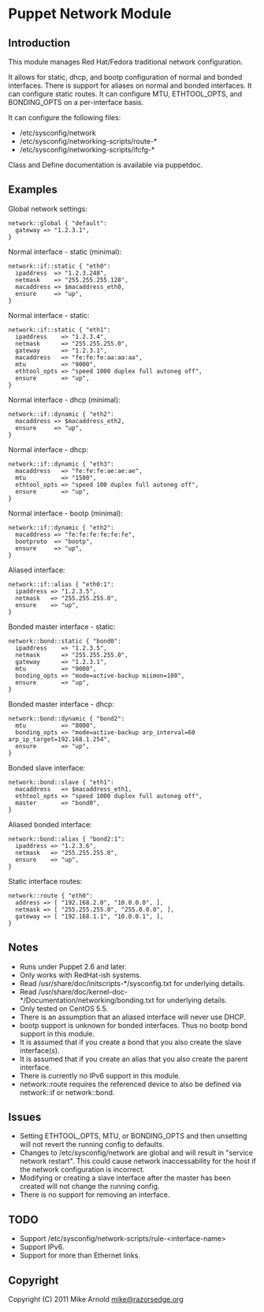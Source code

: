 Puppet Network Module
=====================

Introduction
------------

This module manages Red Hat/Fedora traditional network configuration.

It allows for static, dhcp, and bootp configuration of normal and bonded interfaces.  There is support for aliases on normal and bonded interfaces.  It can configure static routes.  It can configure MTU, ETHTOOL_OPTS, and BONDING_OPTS on a per-interface basis.

It can configure the following files:

* /etc/sysconfig/network
* /etc/sysconfig/networking-scripts/route-*
* /etc/sysconfig/networking-scripts/ifcfg-*

Class and Define documentation is available via puppetdoc.

Examples
--------

Global network settings:

    network::global { "default":
      gateway => "1.2.3.1",
    }

Normal interface - static (minimal):

    network::if::static { "eth0":
      ipaddress  => "1.2.3.248",
      netmask    => "255.255.255.128",
      macaddress => $macaddress_eth0,
      ensure     => "up",
    }

Normal interface - static:

    network::if::static { "eth1":
      ipaddress    => "1.2.3.4",
      netmask      => "255.255.255.0",
      gateway      => "1.2.3.1",
      macaddress   => "fe:fe:fe:aa:aa:aa",
      mtu          => "9000",
      ethtool_opts => "speed 1000 duplex full autoneg off",
      ensure       => "up",
    }

Normal interface - dhcp (minimal):

    network::if::dynamic { "eth2":
      macaddress => $macaddress_eth2,
      ensure     => "up",
    }

Normal interface - dhcp:

    network::if::dynamic { "eth3":
      macaddress   => "fe:fe:fe:ae:ae:ae",
      mtu          => "1500",
      ethtool_opts => "speed 100 duplex full autoneg off",
      ensure       => "up",
    }

Normal interface - bootp (minimal):

    network::if::dynamic { "eth2":
      macaddress => "fe:fe:fe:fe:fe:fe",
      bootproto  => "bootp",
      ensure     => "up",
    }

Aliased interface:

    network::if::alias { "eth0:1":
      ipaddress => "1.2.3.5",
      netmask   => "255.255.255.0",
      ensure    => "up",
    }

Bonded master interface - static:

    network::bond::static { "bond0":
      ipaddress    => "1.2.3.5",
      netmask      => "255.255.255.0",
      gateway      => "1.2.3.1",
      mtu          => "9000",
      bonding_opts => "mode=active-backup miimon=100",
      ensure       => "up",
    }

Bonded master interface - dhcp:

    network::bond::dynamic { "bond2":
      mtu          => "8000",
      bonding_opts => "mode=active-backup arp_interval=60 arp_ip_target=192.168.1.254",
      ensure       => "up",
    }

Bonded slave interface:

    network::bond::slave { "eth1":
      macaddress   => $macaddress_eth1,
      ethtool_opts => "speed 1000 duplex full autoneg off",
      master       => "bond0",
    }

Aliased bonded interface:

    network::bond::alias { "bond2:1":
      ipaddress => "1.2.3.6",
      netmask   => "255.255.255.0",
      ensure    => "up",
    }

Static interface routes:

    network::route { "eth0":
      address => [ "192.168.2.0", "10.0.0.0", ],
      netmask => [ "255.255.255.0", "255.0.0.0", ],
      gateway => [ "192.168.1.1", "10.0.0.1", ],
    }

Notes
-----

* Runs under Puppet 2.6 and later.
* Only works with RedHat-ish systems.
* Read /usr/share/doc/initscripts-*/sysconfig.txt for underlying details.
* Read /usr/share/doc/kernel-doc-*/Documentation/networking/bonding.txt for underlying details.
* Only tested on CentOS 5.5.
* There is an assumption that an aliased interface will never use DHCP.
* bootp support is unknown for bonded interfaces. Thus no bootp bond support in this module.
* It is assumed that if you create a bond that you also create the slave interface(s).
* It is assumed that if you create an alias that you also create the parent interface.
* There is currently no IPv6 support in this module.
* network::route requires the referenced device to also be defined via network::if or network::bond.

Issues
------

* Setting ETHTOOL_OPTS, MTU, or BONDING_OPTS and then unsetting will not revert the running config to defaults.
* Changes to /etc/sysconfig/network are global and will result in "service network restart".  This could cause network inaccessability for the host if the network configuration is incorrect.
* Modifying or creating a slave interface after the master has been created will not change the running config.
* There is no support for removing an interface.

TODO
----

* Support /etc/sysconfig/network-scripts/rule-\<interface-name\>
* Support IPv6.
* Support for more than Ethernet links.

Copyright
---------

Copyright (C) 2011 Mike Arnold <mike@razorsedge.org>

